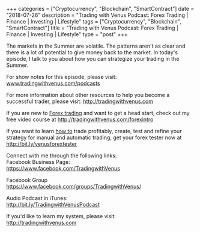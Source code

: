 +++
categories = ["Cryptocurrency", "Blockchain", "SmartContract"]
date = "2018-07-26"
description = "Trading with Venus Podcast: Forex Trading | Finance | Investing | Lifestyle"
tags = ["Cryptocurrency", "Blockchain", "SmartContract"]
title = "Trading with Venus Podcast: Forex Trading | Finance | Investing | Lifestyle"
type = "post"
+++

The markets in the Summer are volatile. The patterns aren't as clear and
there is a lot of potential to give money back to the market. In today's
episode, I talk to you about how you can strategize your trading in the
Summer.

For show notes for this episode, please visit:
www.tradingwithvenus.com/podcasts

For more information about other resources to help you become a
successful trader, please visit: http://tradingwithvenus.com

If you are new to [Forex trading](https://www.fintechee.com/forex-trading-strategies/) and want to get a head start, check out
my free video course at http://tradingwithvenus.com/forexintro

If you want to learn [how to](https://www.playgroundfx.com/blog/forex-trading-how-to/) trade profitably, create, test and refine
your strategy for manual and automatic trading, get your forex tester
now at http://bit.ly/venusforextester

Connect with me through the following links:  
Facebook Business Page:  
https://www.facebook.com/TradingwithVenus

Facebook Group  
https://www.facebook.com/groups/TradingwithVenus/

Audio Podcast in iTunes:  
http://bit.ly/TradingwithVenusPodcast

If you'd like to learn my system, please visit:  
http://tradingwithvenus.com